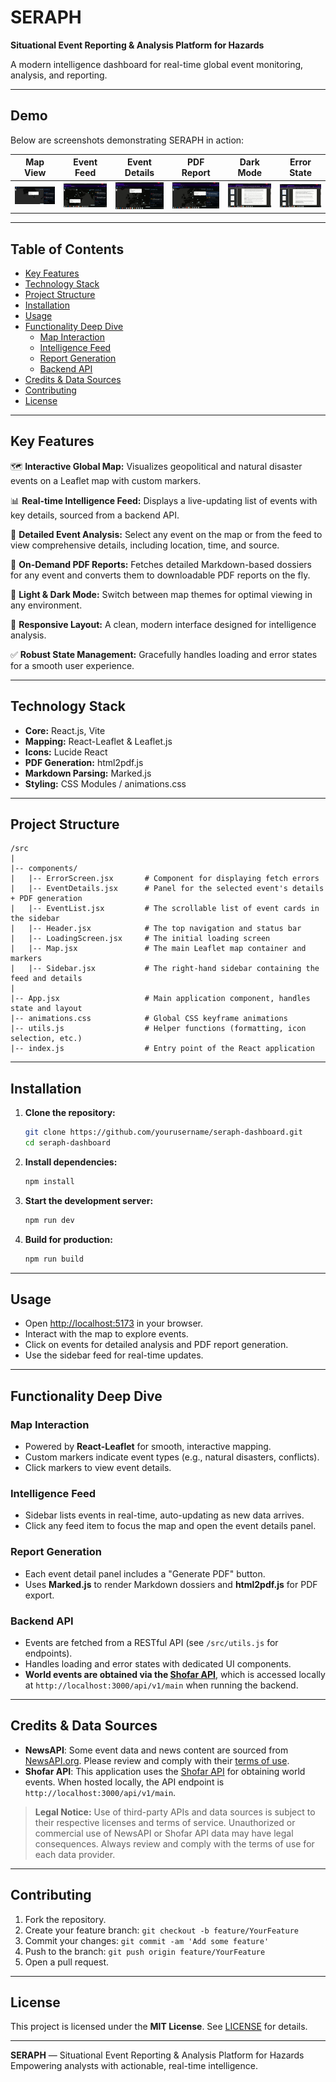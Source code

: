 # SERAPH
**Situational Event Reporting & Analysis Platform for Hazards**

A modern intelligence dashboard for real-time global event monitoring, analysis, and reporting.

---

## Demo

Below are screenshots demonstrating SERAPH in action:

| Map View | Event Feed | Event Details | PDF Report | Dark Mode | Error State |
|---|---|---|---|---|---|
| ![Map View](demos/seraph-demo-1.png) | ![Event Feed](demos/seraph-demo-2.png) | ![Event Details](demos/seraph-demo-3.png) | ![PDF Report](demos/seraph-demo-4.png) | ![Dark Mode](demos/seraph-demo-5.png) | ![Error State](demos/seraph-demo-6.png) |

---

## Table of Contents
- [Key Features](#key-features)
- [Technology Stack](#technology-stack)
- [Project Structure](#project-structure)
- [Installation](#installation)
- [Usage](#usage)
- [Functionality Deep Dive](#functionality-deep-dive)
  - [Map Interaction](#map-interaction)
  - [Intelligence Feed](#intelligence-feed)
  - [Report Generation](#report-generation)
  - [Backend API](#backend-api)
- [Credits & Data Sources](#credits--data-sources)
- [Contributing](#contributing)
- [License](#license)

---

## Key Features

🗺️ **Interactive Global Map:** Visualizes geopolitical and natural disaster events on a Leaflet map with custom markers.

📊 **Real-time Intelligence Feed:** Displays a live-updating list of events with key details, sourced from a backend API.

📰 **Detailed Event Analysis:** Select any event on the map or from the feed to view comprehensive details, including location, time, and source.

📄 **On-Demand PDF Reports:** Fetches detailed Markdown-based dossiers for any event and converts them to downloadable PDF reports on the fly.

🌙 **Light & Dark Mode:** Switch between map themes for optimal viewing in any environment.

📱 **Responsive Layout:** A clean, modern interface designed for intelligence analysis.

✅ **Robust State Management:** Gracefully handles loading and error states for a smooth user experience.

---

## Technology Stack

- **Core:** React.js, Vite
- **Mapping:** React-Leaflet & Leaflet.js
- **Icons:** Lucide React
- **PDF Generation:** html2pdf.js
- **Markdown Parsing:** Marked.js
- **Styling:** CSS Modules / animations.css

---

## Project Structure

```
/src
|
|-- components/
|   |-- ErrorScreen.jsx       # Component for displaying fetch errors
|   |-- EventDetails.jsx      # Panel for the selected event's details + PDF generation
|   |-- EventList.jsx         # The scrollable list of event cards in the sidebar
|   |-- Header.jsx            # The top navigation and status bar
|   |-- LoadingScreen.jsx     # The initial loading screen
|   |-- Map.jsx               # The main Leaflet map container and markers
|   |-- Sidebar.jsx           # The right-hand sidebar containing the feed and details
|
|-- App.jsx                   # Main application component, handles state and layout
|-- animations.css            # Global CSS keyframe animations
|-- utils.js                  # Helper functions (formatting, icon selection, etc.)
|-- index.js                  # Entry point of the React application
```

---

## Installation

1. **Clone the repository:**
   ```sh
   git clone https://github.com/yourusername/seraph-dashboard.git
   cd seraph-dashboard
   ```
2. **Install dependencies:**
   ```sh
   npm install
   ```
3. **Start the development server:**
   ```sh
   npm run dev
   ```
4. **Build for production:**
   ```sh
   npm run build
   ```

---

## Usage

- Open [http://localhost:5173](http://localhost:5173) in your browser.
- Interact with the map to explore events.
- Click on events for detailed analysis and PDF report generation.
- Use the sidebar feed for real-time updates.

---

## Functionality Deep Dive

### Map Interaction
- Powered by **React-Leaflet** for smooth, interactive mapping.
- Custom markers indicate event types (e.g., natural disasters, conflicts).
- Click markers to view event details.

### Intelligence Feed
- Sidebar lists events in real-time, auto-updating as new data arrives.
- Click any feed item to focus the map and open the event details panel.

### Report Generation
- Each event detail panel includes a "Generate PDF" button.
- Uses **Marked.js** to render Markdown dossiers and **html2pdf.js** for PDF export.

### Backend API
- Events are fetched from a RESTful API (see `/src/utils.js` for endpoints).
- Handles loading and error states with dedicated UI components.
- **World events are obtained via the [Shofar API](https://github.com/alestor123/shofar)**, which is accessed locally at `http://localhost:3000/api/v1/main` when running the backend.

---

## Credits & Data Sources

- **NewsAPI**: Some event data and news content are sourced from [NewsAPI.org](https://newsapi.org/). Please review and comply with their [terms of use](https://newsapi.org/terms).
- **Shofar API**: This application uses the [Shofar API](https://github.com/alestor123/shofar) for obtaining world events. When hosted locally, the API endpoint is `http://localhost:3000/api/v1/main`.

> **Legal Notice:**
> Use of third-party APIs and data sources is subject to their respective licenses and terms of service. Unauthorized or commercial use of NewsAPI or Shofar API data may have legal consequences. Always review and comply with the terms of use for each data provider.

---

## Contributing

1. Fork the repository.
2. Create your feature branch: `git checkout -b feature/YourFeature`
3. Commit your changes: `git commit -am 'Add some feature'`
4. Push to the branch: `git push origin feature/YourFeature`
5. Open a pull request.

---

## License

This project is licensed under the **MIT License**. See [LICENSE](LICENSE) for details.

---

**SERAPH** — Situational Event Reporting & Analysis Platform for Hazards  
Empowering analysts with actionable, real-time intelligence.
